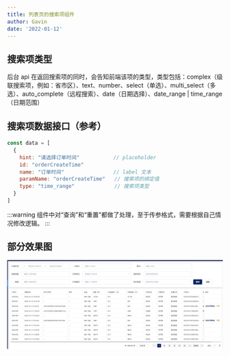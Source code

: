 ```yaml
---
title: 列表页的搜索项组件
author: Gavin
date: '2022-01-12'
---
```

## 搜索项类型

后台 api 在返回搜索项的同时，会告知前端该项的类型，类型包括：complex（级联搜索项，例如：省市区）、text、number、select（单选）、multi_select（多选）、auto_complete（远程搜索）、date（日期选择）、date_range | time_range（日期范围）

## 搜索项数据接口（参考）
``` js
const data = [
  {
    hint: "请选择订单时间"           // placeholder
    id: "orderCreateTime"
    name: "订单时间"                // label 文本
    paramName: "orderCreateTime"   // 搜索项的绑定值
    type: "time_range"             // 搜索项类型
  }
]
```
:::warning
组件中对“查询”和“重置”都做了处理，至于传参格式，需要根据自己情况修改逻辑。
:::
## 部分效果图

![search.png](../../images/search.png)